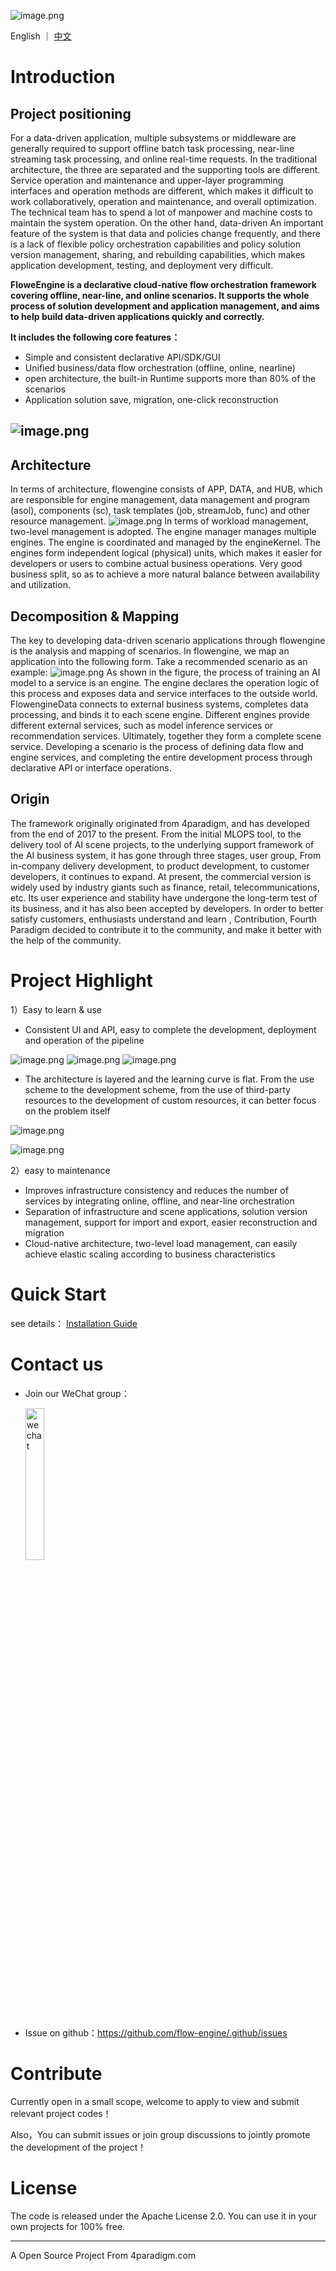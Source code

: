![image.png](https://cdn.nlark.com/yuque/0/2022/png/28211224/1659434745739-ffa88bec-e362-4ba1-95ba-6b873a3f0d5c.png)

English ｜ [中文](/profile/README-cn.md)

# Introduction
## Project positioning
For a data-driven application, multiple subsystems or middleware are generally required to support offline batch task processing, near-line streaming task processing, and online real-time requests. In the traditional architecture, the three are separated and the supporting tools are different. Service operation and maintenance and upper-layer programming interfaces and operation methods are different, which makes it difficult to work collaboratively, operation and maintenance, and overall optimization. The technical team has to spend a lot of manpower and machine costs to maintain the system operation. On the other hand, data-driven An important feature of the system is that data and policies change frequently, and there is a lack of flexible policy orchestration capabilities and policy solution version management, sharing, and rebuilding capabilities, which makes application development, testing, and deployment very difficult.

**FloweEngine is a declarative cloud-native flow orchestration framework covering offline, near-line, and online scenarios. It supports the whole process of solution development and application management, and aims to help build data-driven applications quickly and correctly.**

**It includes the following core features：**

- Simple and consistent declarative API/SDK/GUI
- Unified business/data flow orchestration (offline, online, nearline)
- open architecture, the built-in Runtime supports more than 80% of the scenarios
- Application solution save, migration, one-click reconstruction
## ![image.png](https://cdn.nlark.com/yuque/0/2022/png/28211224/1659430395047-653128b3-b3a9-4910-bfd4-abc1f48eafe8.png)
## Architecture 
In terms of architecture, flowengine consists of APP, DATA, and HUB, which are responsible for engine management, data management and program (asol), components (sc), task templates (job, streamJob, func) and other resource management.
![image.png](https://cdn.nlark.com/yuque/0/2022/png/28211224/1659429691404-c171ed8b-e729-4d23-a1c8-f476ca7c2bb5.png)
In terms of workload management, two-level management is adopted. The engine manager manages multiple engines. The engine is coordinated and managed by the engineKernel. The engines form independent logical (physical) units, which makes it easier for developers or users to combine actual business operations. Very good business split, so as to achieve a more natural balance between availability and utilization.
## Decomposition & Mapping
The key to developing data-driven scenario applications through flowengine is the analysis and mapping of scenarios. In flowengine, we map an application into the following form. Take a recommended scenario as an example:
![image.png](https://cdn.nlark.com/yuque/0/2022/png/28211224/1659431199237-35792eea-b7e7-4c0c-bb04-bcaf97e9deb1.png)
As shown in the figure, the process of training an AI model to a service is an engine. The engine declares the operation logic of this process and exposes data and service interfaces to the outside world. FlowengineData connects to external business systems, completes data processing, and binds it to each scene engine. Different engines provide different external services, such as model inference services or recommendation services. Ultimately, together they form a complete scene service. Developing a scenario is the process of defining data flow and engine services, and completing the entire development process through declarative API or interface operations.
## Origin
The framework originally originated from 4paradigm, and has developed from the end of 2017 to the present. From the initial MLOPS tool, to the delivery tool of AI scene projects, to the underlying support framework of the AI business system, it has gone through three stages, user group, From in-company delivery development, to product development, to customer developers, it continues to expand. At present, the commercial version is widely used by industry giants such as finance, retail, telecommunications, etc. Its user experience and stability have undergone the long-term test of its business, and it has also been accepted by developers. In order to better satisfy customers, enthusiasts understand and learn , Contribution, Fourth Paradigm decided to contribute it to the community, and make it better with the help of the community.
# Project Highlight

1）Easy to learn & use

- Consistent UI and API, easy to complete the development, deployment and operation of the pipeline

![image.png](https://cdn.nlark.com/yuque/0/2022/png/28211224/1659432901940-508c6865-daa8-482f-a45a-1c57685e2bc7.png "Offline batch orchestration")
![image.png](https://cdn.nlark.com/yuque/0/2022/png/28211224/1659432910918-1076b223-4385-4118-a210-a49dba788de7.png "Online real-time orchestration")
![image.png](https://cdn.nlark.com/yuque/0/2022/png/28211224/1659432921819-01863c30-f09a-4737-afd0-bd67c0fafd65.png "Nearline streaming orchestration")

- The architecture is layered and the learning curve is flat. From the use scheme to the development scheme, from the use of third-party resources to the development of custom resources, it can better focus on the problem itself

![image.png](https://cdn.nlark.com/yuque/0/2022/png/28211224/1659433297587-07323c8c-9a49-4362-a95f-c73bd07a320b.png)

![image.png](https://cdn.nlark.com/yuque/0/2022/png/28211224/1659432921819-01863c30-f09a-4737-afd0-bd67c0fafd65.png "Nearline streaming orchestration")

2）easy to maintenance

- Improves infrastructure consistency and reduces the number of services by integrating online, offline, and near-line orchestration
- Separation of infrastructure and scene applications, solution version management, support for import and export, easier reconstruction and migration
- Cloud-native architecture, two-level load management, can easily achieve elastic scaling according to business characteristics

# Quick Start
see details： [Installation Guide](https://github.com/flow-engine/flowengine-release) 
# Contact us
* Join our WeChat group：
  <div align="left">
  <img src="https://cdn.nlark.com/yuque/0/2023/png/28211224/1679819946548-4a494a96-abec-4081-8436-a03e81de3f2c.png" width=25% title="wechat">
  </div>
  
  
* Issue on github：https://github.com/flow-engine/.github/issues
# Contribute

Currently open in a small scope, welcome to apply to view and submit relevant project codes！

Also，You can submit issues or join group discussions to jointly promote the development of the project！

# License

The code is released under the Apache License 2.0. You can use it in your own projects for 100% free.

---
A Open Source Project From 4paradigm.com
